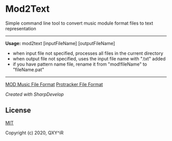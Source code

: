 # Mod2Text

Simple command line tool to convert music module format files to text representation

------------

**Usage:** mod2text  \[inputFileName] \[outputFileName]
- when input file not specified, processes all files in the current directory
- when output file not specified, uses the input file name with ".txt" added
- if you have pattern name file, rename it from "mod!fileName" to "fileName.pat"

------------

[MOD Music File Format](https://www.fileformat.info/format/mod/corion.htm)
[Protracker File Format](https://wiki.multimedia.cx/index.php/Protracker_Module)

*Created with SharpDevelop*

## License

[MIT](http://opensource.org/licenses/MIT)

Copyright (c) 2020, QXY^iR